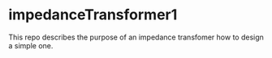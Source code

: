 # impedanceTransformer1
This repo describes the purpose of an impedance transfomer how to design a simple one.
